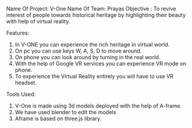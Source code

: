Name Of Project: V-One
Name Of Team: Prayas
Objective : To revive interest of people towards historical heritage by highlighting 
their beauty with help of virtual reality.

Features:
1)  In V-ONE you can experience the rich heritage in virtual world. 
2)  On pc you can use keys W, A, S, D to move around.
3)  On phone you can look around by turning in the real world.
4)  With the help of Google VR services you can experience VR mode on phone.
5)  To experience the Virtual Reality entirely you will have to use VR headset.  

Tools Used:
1)  V-One is made using 3d models deployed with the help of A-frame.
2)  We have used blender to edit the models
3)  Aframe is based on three.js library.

